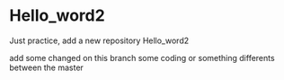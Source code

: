 # Hello_word2
Just practice, add a new repository Hello_word2


add some changed on this branch some coding or something differents between the master
